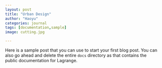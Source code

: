 ```yaml
---
layout: post
title: "Urban Design"
author: "Haoyu"
categories: journal
tags: [documentation,sample]
image: cutting.jpg

---
```


Here is a sample post that you can use to start your first blog post. You can also go ahead and delete the entire `docs` directory as that contains the public documentation for Lagrange.